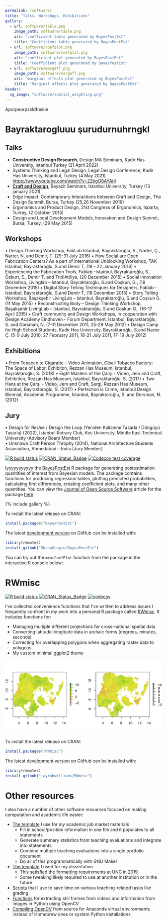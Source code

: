 ```yaml
---
permalink: /software/
title: "Talks, Workshops, Exhibitions"
gallery:
  - url: software/table.png
    image_path: software/table.png
    alt: "coefficient table generated by BayesPostEst"
    title: "Coefficient table generated by BayesPostEst"
  - url: software/coefplot.png
    image_path: software/coefplot.png
    alt: "coefficient plot generated by BayesPostEst"
    title: "Coefficient plot generated by BayesPostEst"
  - url: software/margeff.png
    image_path: software/margeff.png
    alt: "marginal effects plot generated by BayesPostEst"
    title: "Marginal effects plot generated by BayesPostEst"
header:
  og_image: "software/spatial_weighting.png"
---
```


Aporpeorpskldfnskle

# Bayraktarogluuu şurudurnuhrngkl



## Talks

- **Constructive Design Research**, Design MA Seminars, Kadir Has University, Istanbul Turkey (21 April 2022)
- Systems Thinking and Legal Design, Legal Design Conference, Kadir Has University, Istanbul, Turkey (4 May 2021) https://www.youtube.com/watch?v=22bgO8AYAi4
- **[Craft and Design](https://www.youtube.com/watch?v=h7L9XQY3e4o)**, Beyazit Seminars, Istanbul University, Turkey (13 january 2021) 
- Edge Impact: Contemporary Interactions between Craft and Design, The Design Summit, Bursa, Turkey (25,26 November 2016)
- Ergonomics and Product Design, 21st Congress of Ergonomics, Isparta, Turkey, (2 October 2015)
- Design and Local Development Models, Innovation and Design Summit, Bursa, Turkey, (29 May 2015)



## Workshops 

•	Design Thinking Workshop, FabLab Istanbul, Bayraktaroğlu, S., Narter, Ç., Narter, N. and Demir, T. (29-31 July 2016)
•	How Social are Open Fabrication Centers? As a part of international Unblocking Workshop, TAK Istanbul, Bayraktaroğlu, S.and Demir T, (18 - 22 January 2016)
•	Experiencing the Fabrication Tools, Fablab -Istanbul, Bayraktaroğlu, S., Özkurt, E., Demir T. and TridiAtölye, (20 December 2015)
•	Social Innovation Workshop, Livinglab – Istanbul, Bayraktaroğlu, S.and Coşkun, G., (19 December 2015)
•	Digital Story Telling Techniques for Designers, Fablab – Istanbul, Bayraktaroğlu, S.and Demir T, (18 December 2015)
•	Story Telling Workshop, Başakşehir LivingLab – Istanbul, Bayraktaroğlu, S.and Coşkun G. (11 May 2015)
•	Reconstructing Body – Design Thinking Workshop, Başakşehir LivingLab – Istanbul, Bayraktaroğlu, S.and Coşkun G., (16-17 April 2015)
•	Craft community and Design Workshops, in cooperation with Design Academy Eindhoven - Forum Department,  Istanbul, Bayraktaroğlu, S. and Dorsman, N. (7-11 December 2011, 25-29 May 2012)
•	Design Camp for High School Students, Kadir Has University, Bayraktaroğlu, S.and Narter Ç. (5-9 July 2010, 27 February 2011, 18-21 July 2011, 17-19 July 2012) 


## Exhibitions

•	From Tobacco to Cigaratte – Video Animation, Cibali Tobacco Factory: The Space of Labor, Exhibiton, Rezzan Has Museum, Istanbul, Bayraktaroğlu, S. (2018)
•	Eight Masters of the Çarşı - Video, Jem and Craft, Exhibition, Rezzan Has Museum, Istanbul, Bayraktaroğlu, S. (2017)
•	Two Hans at the Çarşı - Video, Jem and Craft, Sergi, Rezzan Has Museum, Istanbul, Bayraktaroğlu, S. (2017)
•	Perfection is Crime, Istanbul Design Biennial, Academic Programme, Istanbul, Bayraktaroğlu, S. and Dorsman, N. (2012)

## Jury 
•	Design for ReUse / Design the Loop (Yeniden Kullanımı Tasarla / Döngüyü Tasarla) (2022), Istanbul Rotrary Club, Koc University, Middle East Technical University (Advisory Board Member)   
•	Unknown Craft Person Throphy (2014), National Architecture Students Association, Ahmedabad – India (Jury Member)









[![R build status](https://github.com/ShanaScogin/BayesPostEst/workflows/R-CMD-check/badge.svg)](https://github.com/ShanaScogin/BayesPostEst/actions)
[![CRAN_Status_Badge](https://www.r-pkg.org/badges/version/BayesPostEst)](https://CRAN.R-project.org/package=BayesPostEst)
[![Codecov test coverage](https://codecov.io/gh/ShanaScogin/BayesPostEst/branch/master/graph/badge.svg)](https://codecov.io/gh/ShanaScogin/BayesPostEst?branch=master)

Iyyyyyyyyyyy the [BayesPostEst](https://cran.r-project.org/package=BayesPostEst) R package for generating postestimation quantities of interest from Bayesian models. The package contains functions for producing regression tables, plotting predicted probabilities, calculating first differences, creating coefficient plots, and many other quantities. You can view the [Journal of Open Source Software](https://joss.theoj.org/) article for the package [here](https://doi.org/10.21105/joss.01722).

{% include gallery %}

To install the latest release on CRAN:

```r
install.packages("BayesPostEst")
```

The latest [development version](https://github.com/ShanaScogin/BayesPostEst) on GitHub can be installed with:

```r
library(remotes)
install_github("ShanaScogin/BayesPostEst")
```

You can try out the `mcmcCoefPlot` function from the package in the interactive R console below:

# RWmisc

[![R build status](https://github.com/jayrobwilliams/RWmisc/workflows/R-CMD-check/badge.svg)](https://github.com/jayrobwilliams/RWmisc/actions)
[![CRAN_Status_Badge](https://www.r-pkg.org/badges/version/RWmisc)](https://CRAN.R-project.org/package=RWmisc)
[![codecov](https://codecov.io/gh/jayrobwilliams/RWmisc/branch/master/graph/badge.svg)](https://codecov.io/gh/jayrobwilliams/RWmisc)

I've collected convenience functions that I've written to address issues I frequently confront in my work into a personal R package called [RWmisc](https://CRAN.R-project.org/package=RWmisc). It includes functions for:

- Managing multiple different projections for cross-national spatial data
- Converting latitude-longitude data in archaic forms (degrees, minutes, seconds)
- Correcting for overlapping polygons when aggregating raster data to polygons
- My custom minimal ggplot2 theme

![](/images/software/spatial_weighting.png)

To install the latest release on CRAN:

```r
install.packages("RWmisc")
```

The latest [development version](https://github.com/jayrobwilliams/RWmisc) on GitHub can be installed with:

```r
library(remotes)
install_github("jayrobwilliams/RWmisc")
```

# Other resources

I also have a number of other software resources focused on making computation and academic life easier:

- [The template](https://github.com/jayrobwilliams/JobMarket) I use for my academic job market materials
    - Fill in school/position information in one file and it populates to all statements
    - Generate summary statistics from teaching evaluations and integrate into statements
    - Combine multiple teaching evaluations into a single portfolio document
    - Do all of this programmatically with GNU Make!
- [The template](https://github.com/jayrobwilliams/UNC-Dissertation-Template) I used for my dissertation
    - This satisfied the formatting requirements at UNC in 2019
    - Some tweaking likely required to use at another institution or in the future
- [Scripts](https://github.com/jayrobwilliams/Teaching) that I use to save time on various teaching-related tasks like grading
- [Functions](https://github.com/jayrobwilliams/ComputerVision) for extracting still frames from videos and information from images in Python using OpenCV
- [Compiling OpenCV](/files/html/OpenCV_Install.html) from source for Anaconda virtual environments instead of Homebrew ones or system Python installations
